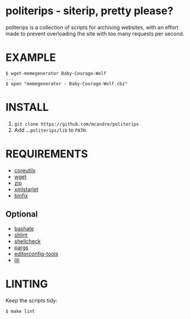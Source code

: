 # politerips - siterip, pretty please?

politerips is a collection of scripts for archiving websites, with an effort made to prevent overloading the site with too many requests per second.

# EXAMPLE

```
$ wget-memegenerator Baby-Courage-Wolf
...
$ open "memegenerator - Baby-Courage-Wolf.cbz"
```

# INSTALL

1. `git clone https://github.com/mcandre/politerips`
2. Add ...`politerips/lib` to `PATH`.

# REQUIREMENTS

* [coreutils](https://www.gnu.org/software/coreutils/coreutils.html)
* [wget](https://www.gnu.org/software/wget/)
* [zip](https://linux.die.net/man/1/zip)
* [xmlstarlet](http://xmlstar.sourceforge.net/)
* [binfix](https://www.npmjs.com/package/binfix)

## Optional

* [bashate](https://github.com/openstack-dev/bashate)
* [shlint](https://rubygems.org/gems/shlint)
* [shellcheck](http://hackage.haskell.org/package/ShellCheck)
* [pargs](https://github.com/mcandre/pargs)
* [editorconfig-tools](https://www.npmjs.com/package/editorconfig-tools)
* [lili](https://rubygems.org/gems/lili)

# LINTING

Keep the scripts tidy:

```
$ make lint
```
